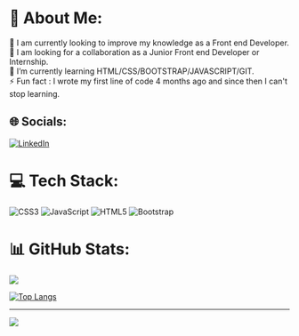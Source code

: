 # 💫 About Me:
🔭 I am currently looking to improve my knowledge as a Front end Developer.<br>👯 I am looking for a collaboration as a Junior Front end Developer or Internship.<br>🌱 I’m currently learning HTML/CSS/BOOTSTRAP/JAVASCRIPT/GIT.<br>⚡ Fun fact : I wrote my first line of code 4 months ago and since then I can't stop learning.


## 🌐 Socials:
[![LinkedIn](https://img.shields.io/badge/LinkedIn-%230077B5.svg?logo=linkedin&logoColor=white)](https://linkedin.com/in/https://www.linkedin.com/in/dragos-trifan-17236a254/) 

# 💻 Tech Stack:
![CSS3](https://img.shields.io/badge/css3-%231572B6.svg?style=for-the-badge&logo=css3&logoColor=white) ![JavaScript](https://img.shields.io/badge/javascript-%23323330.svg?style=for-the-badge&logo=javascript&logoColor=%23F7DF1E) ![HTML5](https://img.shields.io/badge/html5-%23E34F26.svg?style=for-the-badge&logo=html5&logoColor=white) ![Bootstrap](https://img.shields.io/badge/bootstrap-%23563D7C.svg?style=for-the-badge&logo=bootstrap&logoColor=white)
# 📊 GitHub Stats:
![](https://github-readme-streak-stats.herokuapp.com/?user=dragostrifan&theme=highcontrast&hide_border=false)<br/>

[![Top Langs](https://github-readme-stats.vercel.app/api/top-langs/?username=dragostrifan&layout=compact)](https://github.com/dragostrifan/github-readme-stats)


---
[![](https://visitcount.itsvg.in/api?id=dragostrifan&icon=1&color=1)](https://visitcount.itsvg.in)

<!-- Proudly created with GPRM ( https://gprm.itsvg.in ) -->
